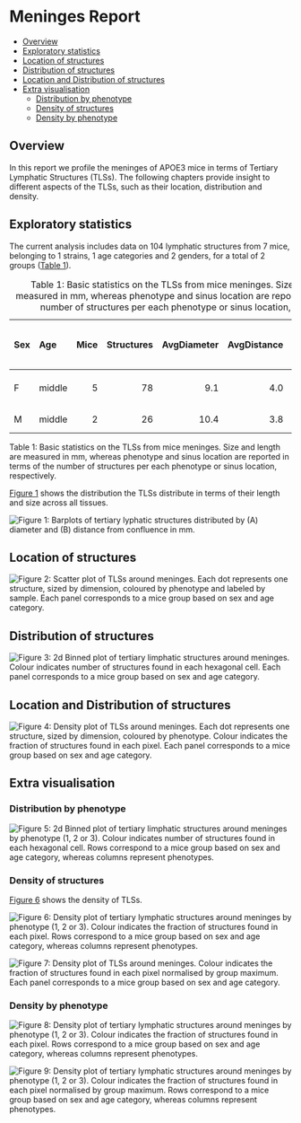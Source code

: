 # Meninges Report

-   [Overview](#overview)
-   [Exploratory statistics](#exploratory-statistics)
-   [Location of structures](#location-of-structures)
-   [Distribution of structures](#distribution-of-structures)
-   [Location and Distribution of
    structures](#location-and-distribution-of-structures)
-   [Extra visualisation](#extra-visualisation)
    -   [Distribution by phenotype](#distribution-by-phenotype)
    -   [Density of structures](#density-of-structures)
    -   [Density by phenotype](#density-by-phenotype)

## Overview

In this report we profile the meninges of APOE3 mice in terms of
Tertiary Lymphatic Structures (TLSs). The following chapters provide
insight to different aspects of the TLSs, such as their location,
distribution and density.

## Exploratory statistics

The current analysis includes data on 104 lymphatic structures from 7
mice, belonging to 1 strains, 1 age categories and 2 genders, for a
total of 2 groups ([Table 1](#tbl-stats)).

<table>
<caption>Table 1: Basic statistics on the TLSs from mice meninges. Size
and length are measured in mm, whereas phenotype and sinus location are
reported in terms of the number of structures per each phenotype or
sinus location, respectively.</caption>
<colgroup>
<col style="width: 4%" />
<col style="width: 8%" />
<col style="width: 5%" />
<col style="width: 12%" />
<col style="width: 13%" />
<col style="width: 13%" />
<col style="width: 20%" />
<col style="width: 19%" />
</colgroup>
<thead>
<tr class="header">
<th style="text-align: left;">Sex</th>
<th style="text-align: left;">Age</th>
<th style="text-align: right;">Mice</th>
<th style="text-align: right;">Structures</th>
<th style="text-align: right;">AvgDiameter</th>
<th style="text-align: right;">AvgDistance</th>
<th style="text-align: left;">Phenotype (1-2-3)</th>
<th style="text-align: left;">Sinus (0-90-180)</th>
</tr>
</thead>
<tbody>
<tr class="odd">
<td style="text-align: left;">F</td>
<td style="text-align: left;">middle</td>
<td style="text-align: right;">5</td>
<td style="text-align: right;">78</td>
<td style="text-align: right;">9.1</td>
<td style="text-align: right;">4.0</td>
<td style="text-align: left;">65-9-4</td>
<td style="text-align: left;">21-42-15</td>
</tr>
<tr class="even">
<td style="text-align: left;">M</td>
<td style="text-align: left;">middle</td>
<td style="text-align: right;">2</td>
<td style="text-align: right;">26</td>
<td style="text-align: right;">10.4</td>
<td style="text-align: right;">3.8</td>
<td style="text-align: left;">21-5-0</td>
<td style="text-align: left;">5-14-7</td>
</tr>
</tbody>
</table>

Table 1: Basic statistics on the TLSs from mice meninges. Size and
length are measured in mm, whereas phenotype and sinus location are
reported in terms of the number of structures per each phenotype or
sinus location, respectively.

[Figure 1](#fig-bar) shows the distribution the TLSs distribute in terms
of their length and size across all tissues.

<img src="results/plots/APOE3fig-bar-1.png" id="fig-bar"
alt="Figure 1: Barplots of tertiary lyphatic structures distributed by (A) diameter and (B) distance from confluence in mm." />

## Location of structures

<img src="results/plots/APOE3fig-loc-1.png" id="fig-loc"
alt="Figure 2: Scatter plot of TLSs around meninges. Each dot represents one structure, sized by dimension, coloured by phenotype and labeled by sample. Each panel corresponds to a mice group based on sex and age category." />

## Distribution of structures

<img src="results/plots/APOE3fig-dist-1.png" id="fig-dist"
alt="Figure 3: 2d Binned plot of tertiary limphatic structures around meninges. Colour indicates number of structures found in each hexagonal cell. Each panel corresponds to a mice group based on sex and age category." />

## Location and Distribution of structures

<img src="results/plots/APOE3fig-loc-dens-1.png" id="fig-loc-dens"
alt="Figure 4: Density plot of TLSs around meninges. Each dot represents one structure, sized by dimension, coloured by phenotype. Colour indicates the fraction of structures found in each pixel. Each panel corresponds to a mice group based on sex and age category." />

## Extra visualisation

### Distribution by phenotype

<img src="results/plots/APOE3fig-dist-pheno-1.png" id="fig-dist-pheno"
alt="Figure 5: 2d Binned plot of tertiary limphatic structures around meninges by phenotype (1, 2 or 3). Colour indicates number of structures found in each hexagonal cell. Rows correspond to a mice group based on sex and age category, whereas columns represent phenotypes." />

### Density of structures

[Figure 6](#fig-dens) shows the density of TLSs.

<img src="results/plots/APOE3fig-dens-1.png" id="fig-dens"
alt="Figure 6: Density plot of tertiary lymphatic structures around meninges by phenotype (1, 2 or 3). Colour indicates the fraction of structures found in each pixel. Rows correspond to a mice group based on sex and age category, whereas columns represent phenotypes." />

<img src="results/plots/APOE3fig-ndens-1.png" id="fig-ndens"
alt="Figure 7: Density plot of TLSs around meninges. Colour indicates the fraction of structures found in each pixel normalised by group maximum. Each panel corresponds to a mice group based on sex and age category." />

### Density by phenotype

<img src="results/plots/APOE3fig-dens-pheno-1.png" id="fig-dens-pheno"
alt="Figure 8: Density plot of tertiary lymphatic structures around meninges by phenotype (1, 2 or 3). Colour indicates the fraction of structures found in each pixel. Rows correspond to a mice group based on sex and age category, whereas columns represent phenotypes." />

<img src="results/plots/APOE3fig-ndens-pheno-1.png" id="fig-ndens-pheno"
alt="Figure 9: Density plot of tertiary lymphatic structures around meninges by phenotype (1, 2 or 3). Colour indicates the fraction of structures found in each pixel normalised by group maximum. Rows correspond to a mice group based on sex and age category, whereas columns represent phenotypes." />
